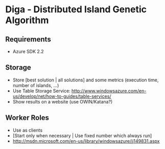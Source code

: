 Diga - Distributed Island Genetic Algorithm
====
Requirements
----
* Azure SDK 2.2

Storage
----
* Store [best solution | all solutions] and some metrics (execution time, number of islands, ...)
* Use Table Storage Service: http://www.windowsazure.com/en-us/develop/net/how-to-guides/table-services/
* Show results on a website (use OWIN/Katana?)

Worker Roles
----
* Use as clients
* [Start only when necessary | Use fixed number which always run]
* http://msdn.microsoft.com/en-us/library/windowsazure/jj149831.aspx
